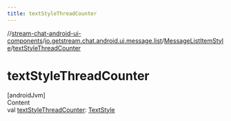 ```yaml
---
title: textStyleThreadCounter
---
```

//[stream-chat-android-ui-components](../../../index.md)/[io.getstream.chat.android.ui.message.list](../index.md)/[MessageListItemStyle](index.md)/[textStyleThreadCounter](textStyleThreadCounter.md)



# textStyleThreadCounter  
[androidJvm]  
Content  
val [textStyleThreadCounter](textStyleThreadCounter.md): [TextStyle](../../io.getstream.chat.android.ui.common.style/TextStyle/index.md)  



